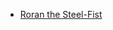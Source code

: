 - [Roran the Steel-Fist](Important%20Groups%20and%20Individuals/Guilds%20of%20Helbrink/Roran%20the%20Steel-Fist.md) 
